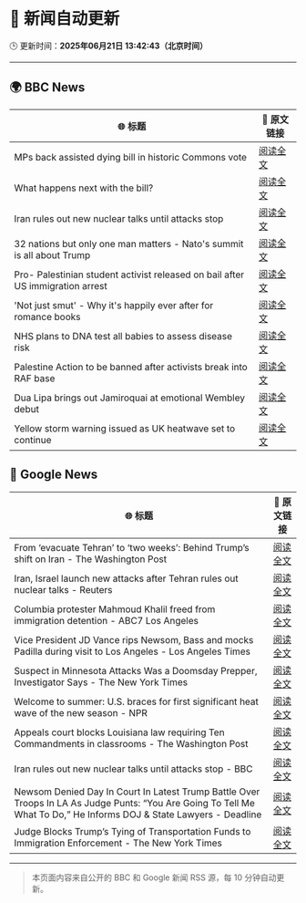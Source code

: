 # 🧠 新闻自动更新

🕒 更新时间：**2025年06月21日 13:42:43（北京时间）**

---

## 🌍 BBC News

| 🌐 标题 | 🔗 原文链接 |
|--------|-------------|
| MPs back assisted dying bill in historic Commons vote | [阅读全文](https://www.bbc.com/news/articles/cgeqj1egxvyo) |
| What happens next with the bill? | [阅读全文](https://www.bbc.com/news/articles/c8rpdxz11d8o) |
| Iran rules out new nuclear talks until attacks stop | [阅读全文](https://www.bbc.com/news/articles/ckg505kl3zpo) |
| 32 nations but only one man matters - Nato's summit is all about Trump | [阅读全文](https://www.bbc.com/news/articles/c93kqnz3pxgo) |
| Pro- Palestinian student activist released on bail after US immigration arrest | [阅读全文](https://www.bbc.com/news/articles/clylv796ekgo) |
| 'Not just smut' - Why it's happily ever after for romance books | [阅读全文](https://www.bbc.com/news/articles/c75r6kq2pdwo) |
| NHS plans to DNA test all babies to assess disease risk | [阅读全文](https://www.bbc.com/news/articles/c1ljg7v0vmpo) |
| Palestine Action to be banned after activists break into RAF base | [阅读全文](https://www.bbc.com/news/articles/cn81g4e0nlyo) |
| Dua Lipa brings out Jamiroquai at emotional Wembley debut | [阅读全文](https://www.bbc.com/news/articles/c98wdj5peyko) |
| Yellow storm warning issued as UK heatwave set to continue | [阅读全文](https://www.bbc.com/news/articles/cg5z78nyglpo) |

## 📰 Google News

| 🌐 标题 | 🔗 原文链接 |
|--------|-------------|
| From ‘evacuate Tehran’ to ‘two weeks’: Behind Trump’s shift on Iran - The Washington Post | [阅读全文](https://news.google.com/rss/articles/CBMigAFBVV95cUxPQjhjbWhVWkhnTGdrQ0FHbjhPajgtUE02TzNmbl83OENrRFdManJQb0pkZmlsdnVncGxVOTlKMElGU0ZuZlE3X2s3OERtS1hrUkdBNkE2NmpmM0huTTdua3RsZl9qTUpWZ2ZIS2lTc0hPNlBMeUYtQ05jaUJLRXVoSg?oc=5) |
| Iran, Israel launch new attacks after Tehran rules out nuclear talks - Reuters | [阅读全文](https://news.google.com/rss/articles/CBMivgFBVV95cUxPbGFvYVpqekZMeXptU0N4NEZHc0hkdUNKTFcyZzhHVUY5eHhqLTlrSW1wU2FkdlhWT3IteDFXNTlKNzRSZF9sME1YNDV5Z2habkU4b1UwNlRTMG1DY3NyVExwSXVjZ3JVdXpTUWFWUmFjeFhfRkVmZDJodmpOUWN5MXdVWDFzOUEyeFNxc2MteGZkb2pmcS1DZmQtZUh2eF9xVnBiQzNYTHBKcG5WZzc1MFlvMWpzOVlwMkZCRXhB?oc=5) |
| Columbia protester Mahmoud Khalil freed from immigration detention - ABC7 Los Angeles | [阅读全文](https://news.google.com/rss/articles/CBMisgFBVV95cUxPbW96YlM5VWQwdEg5c2VRVkJOem9ubWxuVWYxUzBta0V2dXdkNE9VNGtmT2djbDNlNUpHVlBVeXdBT3B5Q281c1RnbWt5WkZ5RUVjTkZtU1ZCZm8wZ1ByUW9IUDJ4OUh1RGM1cGUycXV6YW5ZaWY3eEJ0NldUbDRwbFlsVDBvQ3BKMEtod0kySlI4VTNGU0htVnBERGMyOWppLW42TmFmb0FFWHhOWUdMT2tR?oc=5) |
| Vice President JD Vance rips Newsom, Bass and mocks Padilla during visit to Los Angeles - Los Angeles Times | [阅读全文](https://news.google.com/rss/articles/CBMingFBVV95cUxQSXpPa2VGcDFkZmZ1RmhaUzZvTE9ReVBabVdYX0hRMDEwRV9zRTVNd0pvVThZTUh5dG1rLVd6ekZRM3c4N1NaMjBDdUI5ZDF5VmRpRVdnaGxnWEJ1eDBxbFYtYXB2bmpjRnZSSVZybVpJY0lzXzBFQVM5N3FPYmlmbTR2Vl9uSEhLNTBYREtFZGpzbk1BYnBIMHdfblotQQ?oc=5) |
| Suspect in Minnesota Attacks Was a Doomsday Prepper, Investigator Says - The New York Times | [阅读全文](https://news.google.com/rss/articles/CBMiiwFBVV95cUxOM3BzVVFhdExaYzc5dTB1X1ZNM2ZQM255RDg4a1FtVGp0REx0SHhVamlYMHQ1Q2h0ZUZWN2dCMWwyb3M5MHNYMFZiTU9vNGNCU1NUVUpEbUhtVG9GTXVpZzRqMnYxcTRNTXp2NEhuSUlvNG5DczlVZ1o3Q0JmQ2huUUktS2F6OVFBUEcw?oc=5) |
| Welcome to summer: U.S. braces for first significant heat wave of the new season - NPR | [阅读全文](https://news.google.com/rss/articles/CBMiggFBVV95cUxQT05BaV8xWkVSa09oRk1JQWg1dEtNcVE5MTEybEhmWjI2OHJzWmRnc25jLU81UFJkYm4zaGFIQzhTVTZWLU8zRjdINjhJbnlmVWs5UHRlamdYa3pxTWhPTXhTam5tVm1makZZaXJzY2hXd2dqTE55V2s5OHYzamN3ekdn?oc=5) |
| Appeals court blocks Louisiana law requiring Ten Commandments in classrooms - The Washington Post | [阅读全文](https://news.google.com/rss/articles/CBMilwFBVV95cUxQeFBHZUlIckRNX04wdEJ3a1VzQlBaWmNZNHZiS3NtU0k2aERIVW80cVc1VnlwRWNRXy1GaHZRb1lUdFZpa1JZZExGZlhuSkJQU041V1JaUWc1QUcxWlkzU05PRGlUNnpwNU9kcE14ci1XX0tYT1dxbGZsLTFTMnpUZVNJOGYyT3JiY3ZENXRsMHJMMy1mU0J3?oc=5) |
| Iran rules out new nuclear talks until attacks stop - BBC | [阅读全文](https://news.google.com/rss/articles/CBMiWkFVX3lxTE5oYnB3N1pyQzZyMFZZNnZqZHcyR2xBOHFYM2VHbUU0WHJkRkViSmpodXlodDBydmhZTVd1QVAtdHl3WkhKRmxGcmdwUjUtdkVNU2xEWkVjUDdVUdIBX0FVX3lxTE1RZGVDSDVOWHdTWGlPeDVBM1d1cHdESXJ4alBLOXF0WVFHM2xBVGp0ZHp2Q1M2TkpNRWxzd2o4YlY3YXRLaGVpTU0yM1k5NjRleGZTdWpOOGVrVWtRV0Jz?oc=5) |
| Newsom Denied Day In Court In Latest Trump Battle Over Troops In LA As Judge Punts: “You Are Going To Tell Me What To Do,” He Informs DOJ & State Lawyers - Deadline | [阅读全文](https://news.google.com/rss/articles/CBMie0FVX3lxTE9menhnN0RLRFBRa19PbkhxN1d5bFhUTEN0RWllTC16SUlDNnRrSGQyNUZzYmkyb0w0MHBLMEJydjVQSHBWR3VTQkFmelVSZlNkdE15SEJIbjU3Z2dZQUhKRUhYX2xNSENGTUZ3MXBRQXcwem9pR2FqMUpvYw?oc=5) |
| Judge Blocks Trump’s Tying of Transportation Funds to Immigration Enforcement - The New York Times | [阅读全文](https://news.google.com/rss/articles/CBMingFBVV95cUxOOE00UkNHNjV1TEprUDEwaXFYRXhXM1Zycmd5SEdFNFFqUFpMNUdsdkdqYlI4d1NHUTF6S1oydWRUZTdLOFJ6TGV3UlZCNlhsZFQ3ZU1CN2FSTVlscnBhR1p4NGdmVFJjNTE1RWEyNkdzV004TmlNRFNYaWpiX0JFanpEMm9URzRiTmE1WTlIY2lQNmw3dGVXV3ZHU0xoZw?oc=5) |

---
> 本页面内容来自公开的 BBC 和 Google 新闻 RSS 源，每 10 分钟自动更新。